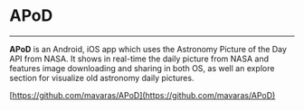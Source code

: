 # APoD
---

**APoD** is an Android, iOS app which uses the Astronomy Picture of the Day API from NASA. It shows in real-time the daily picture from NASA and features image downloading and sharing in both OS, as well an explore section for visualize old astronomy daily pictures.


[https://github.com/mavaras/APoD](https://github.com/mavaras/APoD)
